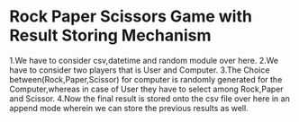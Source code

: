 # Rock Paper Scissors Game with Result Storing Mechanism

1.We have to consider csv,datetime and random module over here.
2.We have to consider two players that is User and Computer.
3.The Choice between(Rock,Paper,Scissor) for computer is randomly generated for the Computer,whereas in case of User they have to select among Rock,Paper and Scissor.
4.Now the final result is stored onto the csv file over here in an append mode wherein we can store the previous results as well.
